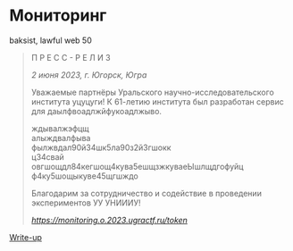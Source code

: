 # Мониторинг

baksist, lawful web 50

> П Р Е С С - Р Е Л И З
>
> *2 июня 2023, г. Югорск, Югра*
>
> Уважаемые партнёры Уральского научно-исследовательского института уцуцуги! К 61-летию института был разработан сервис для даылфвоадлжйфукоадлжыво.
> 
> ждывалжэфцщ  
> алыждвалфыва  
> фылжвдал90й34шк5ла90з2й3гшокк  
> ц34свай  
> овгшощдл84кегшощ4кува5ешщзжкуваеЫшлщдгофуйц  
> ф4ку5шощыкуве45щгшждо
>
> Благодарим за сотрудничество и содействие в проведении экспериментов УУ УНИИИУ!
>
> *https://monitoring.o.2023.ugractf.ru/token*

[Write-up](WRITEUP.md)
